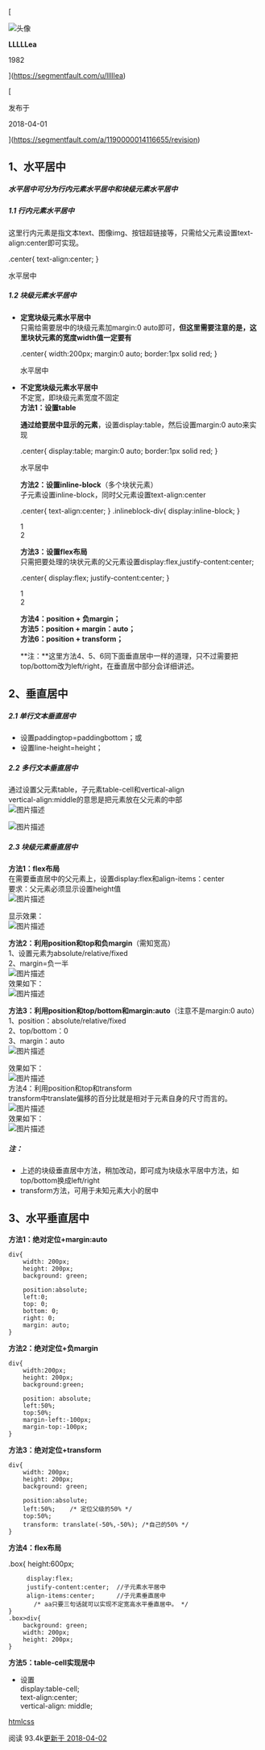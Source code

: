 [

![头像](media/头像-3.jpg)

**LLLLLea**

1982



](https://segmentfault.com/u/lllllea)

[

发布于

2018-04-01

](https://segmentfault.com/a/1190000014116655/revision)

## 1、水平居中

##### **水平居中**可分为**行内元素水平居中**和**块级元素水平居中**

##### **1.1 行内元素水平居中**

这里行内元素是指文本text、图像img、按钮超链接等，只需给父元素设置text-align:center即可实现。

.center{
        text-align:center;
}
<div class="center">水平居中</div>

##### **1.2 块级元素水平居中**

-   **定宽块级元素水平居中**  
    只需给需要居中的块级元素加margin:0 auto即可，**但这里需要注意的是，这里块状元素的宽度width值一定要有**
    
      .center{
          width:200px;
          margin:0 auto;
          border:1px solid red;
      }
      <div class="center">水平居中</div>
    
-   **不定宽块级元素水平居中**  
    不定宽，即块级元素宽度不固定  
    **方法1：设置table**
    
    **通过给要居中显示的元素**，设置display:table，然后设置margin:0 auto来实现
    
      .center{
          display:table;
          margin:0 auto;
          border:1px solid red;
      }
      <div class="center">水平居中</div>
    
    **方法2：设置inline-block**（多个块状元素）  
    子元素设置inline-block，同时父元素设置text-align:center
    
      .center{
          text-align:center;
      }
      .inlineblock-div{
          display:inline-block;
      }
      <div class="center">
          <div class="inlineblock-div">1</div>
          <div class="inlineblock-div">2</div>
      </div>
    
    **方法3：设置flex布局**  
    只需把要处理的块状元素的父元素设置display:flex,justify-content:center;
    
      .center{
          display:flex;
          justify-content:center;
      }
      <div class="center">
          <div class="flex-div">1</div>
          <div class="flex-div">2</div>
      </div>
    
    **方法4：position + 负margin；**  
    **方法5：position + margin：auto；**  
    **方法6：position + transform；**
    
    **注：**这里方法4、5、6同下面垂直居中一样的道理，只不过需要把top/bottom改为left/right，在垂直居中部分会详细讲述。
    

## 2、垂直居中

##### **2.1 单行文本垂直居中**

-   设置paddingtop=paddingbottom；或
-   设置line-height=height；

##### **2.2 多行文本垂直居中**

通过设置父元素table，子元素table-cell和vertical-align  
vertical-align:middle的意思是把元素放在父元素的中部  
![图片描述](media/图片描述-1.png)

![图片描述](media/图片描述.png)

##### **2.3 块级元素垂直居中**

**方法1：flex布局**  
在需要垂直居中的父元素上，设置display:flex和align-items：center  
要求：父元素必须显示设置height值  
![图片描述](media/图片描述-1.png)

显示效果：  
![图片描述](media/图片描述.png)

**方法2：利用position和top和负margin**（需知宽高）  
1、设置元素为absolute/relative/fixed  
2、margin=负一半  
![图片描述](media/图片描述-1.png)  
效果如下：  
![图片描述](media/图片描述-1.png)

**方法3：利用position和top/bottom和margin:auto**（注意不是margin:0 auto）  
1、position：absolute/relative/fixed  
2、top/bottom：0  
3、margin：auto  
![图片描述](media/图片描述-1.png)

效果如下：  
![图片描述](media/图片描述-1.png)  
方法4：利用position和top和transform  
transform中translate偏移的百分比就是相对于元素自身的尺寸而言的。  
![图片描述](media/图片描述-1.png)  
效果如下：  
![图片描述](media/图片描述-1.png)

##### 注：

-   上述的块级垂直居中方法，稍加改动，即可成为块级水平居中方法，如top/bottom换成left/right
-   transform方法，可用于未知元素大小的居中

## 3、水平垂直居中

**方法1：绝对定位+margin:auto**

    div{
        width: 200px;
        height: 200px;
        background: green;
        
        position:absolute;
        left:0;
        top: 0;
        bottom: 0;
        right: 0;
        margin: auto;
    }

**方法2：绝对定位+负margin**

    div{
        width:200px;
        height: 200px;
        background:green;
        
        position: absolute;
        left:50%;
        top:50%;
        margin-left:-100px;
        margin-top:-100px;
    }

**方法3：绝对定位+transform**

    div{
        width: 200px;
        height: 200px;
        background: green;
        
        position:absolute;
        left:50%;    /* 定位父级的50% */
        top:50%;
        transform: translate(-50%,-50%); /*自己的50% */
    }

**方法4：flex布局**

   .box{
         height:600px;  
         
         display:flex;
         justify-content:center;  //子元素水平居中
         align-items:center;      //子元素垂直居中
           /* aa只要三句话就可以实现不定宽高水平垂直居中。 */
    }
    .box>div{
        background: green;
        width: 200px;
        height: 200px;
    }

**方法5：table-cell实现居中**

-   设置  
    display:table-cell;  
    text-align:center;  
    vertical-align: middle;

[html](https://segmentfault.com/t/html)[css](https://segmentfault.com/t/css)

阅读 93.4k[更新于 2018-04-02](https://segmentfault.com/a/1190000014116655/revision)